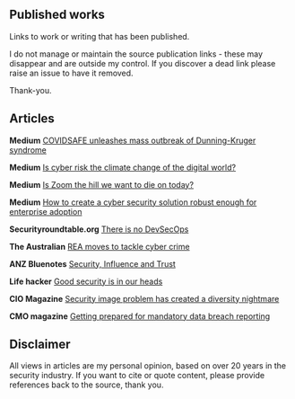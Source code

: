 ## Published works
Links to work or writing that has been published.

I do not manage or maintain the source publication links - these may disappear and are outside my control. If you discover a dead link please raise an issue to have it removed. 

Thank-you.

## Articles

**Medium** [COVIDSAFE unleashes mass outbreak of Dunning-Kruger syndrome](https://link.medium.com/SZyXuoevVib)



**Medium** [Is cyber risk the climate change of the digital world?](https://link.medium.com/l0gYOZauVib)



**Medium** [Is Zoom the hill we want to die on today?](https://link.medium.com/EaXUfEZtVib)



**Medium** [How to create a cyber security solution robust enough for enterprise adoption](https://medium.com/@cyrise/ffb0944c1a35)

 

**Securityroundtable.org** [There is no DevSecOps](https://www.securityroundtable.org/there-no-devsecops/)

 

**The Australian** [REA moves to tackle cyber crime](http://www.theaustralian.com.au/business/technology/rea-moves-to-tackle-cyber-crime/news-story/3989e81777b0f424defeac01b1ead0f0)

 

**ANZ Bluenotes** [Security, Influence and Trust](https://bluenotes.anz.com/posts/2016/11/bluenotes-debate-security-influence-trust) 



**Life hacker** [Good security is in our heads](https://www.lifehacker.com.au/2017/07/good-security-is-in-our-heads/)

 

**CIO Magazine** [Security image problem has created a diversity nightmare](https://www.cio.com.au/article/626305/cyber-security-image-problem-has-created-diversity-nightmare/) 

 

**CMO magazine** [Getting prepared for mandatory data breach reporting](https://www.cmo.com.au/article/617023/getting-prepared-mandatory-data-breach-reporting/) 



## Disclaimer

All views in articles are my personal opinion, based on over 20 years in the security industry. If you want to cite or quote content, please provide references back to the source, thank you.

